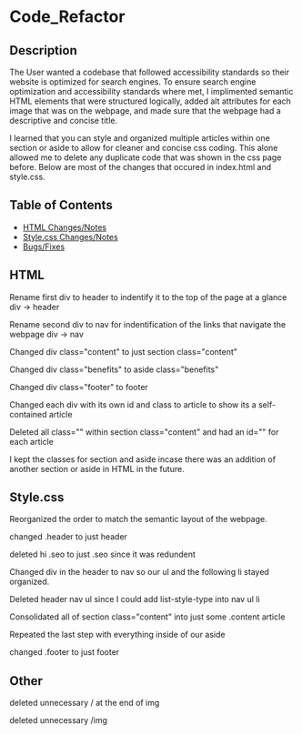 # Code_Refactor

## Description
The User wanted a codebase that followed accessibility standards so their website is optimized for search engines. To ensure search engine optimization and accessibility standards where met, I implimented semantic HTML elements that were structured logically, added alt attributes for each image that was on the webpage, and made sure that the webpage had a descriptive and concise title.

I learned that you can style and organized multiple articles within one section or aside to allow for cleaner and concise css coding. This alone allowed me to delete any duplicate code that was shown in the css page before. Below are most of the changes that occured in index.html and style.css.

## Table of Contents

* [HTML Changes/Notes](#HTML)
* [Style.css Changes/Notes](#Style.css)
* [Bugs/Fixes](#Other)

## HTML

Rename first div to header to indentify it to the top of the page at a glance div -> header

Rename second div to nav for indentification of the links that navigate the webpage div -> nav

Changed div class="content" to just section class="content"

Changed div class="benefits" to aside class="benefits"

Changed div class="footer" to footer

Changed each div with its own id and class to article to show its a self-contained article

Deleted all class="" within section class="content" and had an id="" for each article

I kept the classes for section and aside incase there was an addition of another section or aside in HTML in the future.



## Style.css

Reorganized the order to match the semantic layout of the webpage.

changed .header to just header

deleted hi .seo to just .seo since it was redundent

Changed div in the header to nav so our ul and the following li stayed organized.

Deleted header nav ul since I could add list-style-type into nav ul li

Consolidated all of section class="content" into just some .content article

Repeated the last step with everything inside of our aside

changed .footer to just footer

## Other

deleted unnecessary / at the end of img

deleted unnecessary /img
